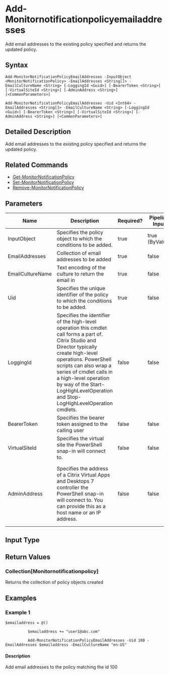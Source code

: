 ﻿
# Add-Monitornotificationpolicyemailaddresses
Add email addresses to the existing policy specified and returns the updated policy.
## Syntax
```
Add-MonitorNotificationPolicyEmailAddresses -InputObject <MonitorNotificationPolicy> -EmailAddresses <String[]> -EmailCultureName <String> [-LoggingId <Guid>] [-BearerToken <String>] [-VirtualSiteId <String>] [-AdminAddress <String>] [<CommonParameters>]

Add-MonitorNotificationPolicyEmailAddresses -Uid <Int64> -EmailAddresses <String[]> -EmailCultureName <String> [-LoggingId <Guid>] [-BearerToken <String>] [-VirtualSiteId <String>] [-AdminAddress <String>] [<CommonParameters>]
```
## Detailed Description
Add email addresses to the existing policy specified and returns the updated policy.


## Related Commands

* [Get-MonitorNotificationPolicy](./Get-MonitorNotificationPolicy/)
* [Set-MonitorNotificationPolicy](./Set-MonitorNotificationPolicy/)
* [Remove-MonitorNotificationPolicy](./Remove-MonitorNotificationPolicy/)
## Parameters
| Name   | Description | Required? | Pipeline Input | Default Value |
| --- | --- | --- | --- | --- |
| InputObject | Specifies the policy object to which the conditions to be added. | true | true (ByValue) |  |
| EmailAddresses | Collection of email addresses to be added | true | false |  |
| EmailCultureName | Text encoding of the culture to return the email in | true | false |  |
| Uid | Specifies the unique identifier of the policy to which the conditions to be added. | true | false |  |
| LoggingId | Specifies the identifier of the high-level operation this cmdlet call forms a part of. Citrix Studio and Director typically create high-level operations. PowerShell scripts can also wrap a series of cmdlet calls in a high-level operation by way of the Start-LogHighLevelOperation and Stop-LogHighLevelOperation cmdlets. | false | false |  |
| BearerToken | Specifies the bearer token assigned to the calling user | false | false |  |
| VirtualSiteId | Specifies the virtual site the PowerShell snap-in will connect to. | false | false |  |
| AdminAddress | Specifies the address of a Citrix Virtual Apps and Desktops 7 controller the PowerShell snap-in will connect to. You can provide this as a host name or an IP address. | false | false | Localhost. Once a value is provided by any cmdlet, this value becomes the default. |

## Input Type

### 

## Return Values

### Collection\[Monitornotificationpolicy\]
Returns the collection of policy objects created
## Examples

### Example 1
```
$emailaddress = @()

          $emailaddress += "user1@abc.com"

          Add-MonitorNotificationPolicyEmailAddresses -Uid 100 -EmailAddresses $emailaddress -EmailCultureName "en-US"
```
#### Description
Add email addresses to the policy matching the id 100
